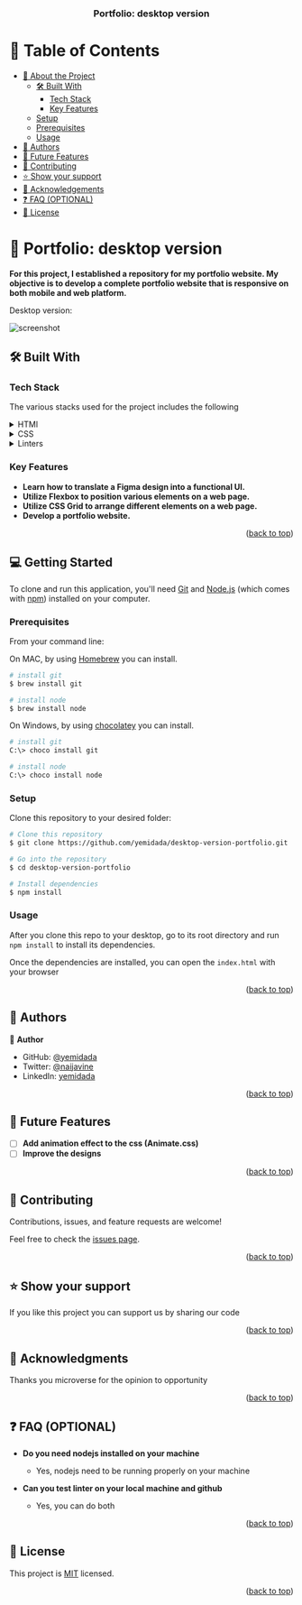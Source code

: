 <a name="readme-top"></a>


<div align="center">
  <h3><b>Portfolio: desktop version</b></h3>

</div>


# 📗 Table of Contents

- [📖 About the Project](#about-project)
  - [🛠 Built With](#built-with)
    - [Tech Stack](#tech-stack)
    - [Key Features](#key-features)
  - [Setup](#setup)
  - [Prerequisites](#prerequisites)
  - [Usage](#usage)
- [👥 Authors](#authors)
- [🔭 Future Features](#future-features)
- [🤝 Contributing](#contributing)
- [⭐️ Show your support](#support)
- [🙏 Acknowledgements](#acknowledgements)
- [❓ FAQ (OPTIONAL)](#faq)
- [📝 License](#license)


# 📖 Portfolio: desktop version <a name="about-project"></a>

**For this project, I established a repository for my portfolio website. My objective is to develop a complete portfolio website that is responsive on both mobile and web platform.**

Desktop version:

![screenshot](/assets/images/desktop.png)



## 🛠 Built With <a name="built-with"></a>

### Tech Stack <a name="tech-stack"></a>

The various stacks used for the project includes the following
<details>
  <summary>HTMl</summary>
</details>

<details>
  <summary>CSS</summary>
</details>

<details>
<summary>Linters</summary>
</details>


### Key Features <a name="key-features"></a>

- **Learn how to translate a Figma design into a functional UI.**
- **Utilize Flexbox to position various elements on a web page.**
- **Utilize CSS Grid to arrange different elements on a web page.**
- **Develop a portfolio website.**
<p align="right">(<a href="#readme-top">back to top</a>)</p>


## 💻 Getting Started <a name="getting-started"></a>

To clone and run this application, you'll need [Git](https://git-scm.com) and [Node.js](https://nodejs.org/en/download/) (which comes with [npm](http://npmjs.com)) installed on your computer.

### Prerequisites
From your command line:

On MAC, by using [Homebrew](https://brew.sh/) you can install.

```bash
# install git
$ brew install git
```

```bash
# install node
$ brew install node
```

On Windows, by using [chocolatey](https://chocolatey.org) you can install.

```bash
# install git
C:\> choco install git
```


```bash
# install node
C:\> choco install node
```

### Setup

Clone this repository to your desired folder:

```bash
# Clone this repository
$ git clone https://github.com/yemidada/desktop-version-portfolio.git

# Go into the repository
$ cd desktop-version-portfolio

# Install dependencies
$ npm install

```

### Usage

After you clone this repo to your desktop, go to its root directory and run `npm install` to install its dependencies.

Once the dependencies are installed, you can open the `index.html` with your browser


<p align="right">(<a href="#readme-top">back to top</a>)</p>


## 👥 Authors <a name="authors"></a>


👤 **Author**

- GitHub: [@yemidada](https://github.com/yemidada)
- Twitter: [@naijavine](https://twitter.com/naijavine)
- LinkedIn: [yemidada](https://linkedin.com/in/yemidada)


<p align="right">(<a href="#readme-top">back to top</a>)</p>


## 🔭 Future Features <a name="future-features"></a>


- [ ] **Add animation effect to the css (Animate.css)**
- [ ] **Improve the designs**

<p align="right">(<a href="#readme-top">back to top</a>)</p>


## 🤝 Contributing <a name="contributing"></a>

Contributions, issues, and feature requests are welcome!

Feel free to check the [issues page](../../issues/).

<p align="right">(<a href="#readme-top">back to top</a>)</p>


## ⭐️ Show your support <a name="support"></a>

If you like this project you can support us  by sharing our code

<p align="right">(<a href="#readme-top">back to top</a>)</p>


## 🙏 Acknowledgments <a name="acknowledgements"></a>

Thanks you microverse for the opinion to opportunity


<p align="right">(<a href="#readme-top">back to top</a>)</p>


## ❓ FAQ (OPTIONAL) <a name="faq"></a>


- **Do you need nodejs installed on your machine**

  - Yes, nodejs need to be running properly on your machine

- **Can you test linter on your local machine and github**

  - Yes, you can do both

<p align="right">(<a href="#readme-top">back to top</a>)</p>


## 📝 License <a name="license"></a>

 This project is [MIT](./MIT.md) licensed. 


<p align="right">(<a href="#readme-top">back to top</a>)</p>

